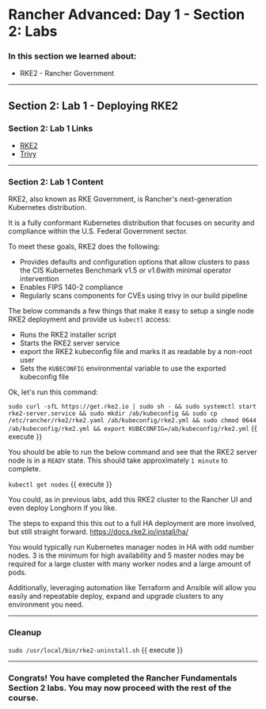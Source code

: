 # Rancher Advanced: Day 1 - Section 2: Labs

### In this section we learned about:

* RKE2 - Rancher Government

____

## Section 2: Lab 1 - Deploying RKE2

### Section 2: Lab 1 Links

* [RKE2](https://docs.rke2.io/)
* [Trivy](https://github.com/aquasecurity/trivy)

____

### Section 2: Lab 1 Content

RKE2, also known as RKE Government, is Rancher's next-generation Kubernetes distribution.

It is a fully conformant Kubernetes distribution that focuses on security and compliance within the U.S. Federal Government sector.

To meet these goals, RKE2 does the following:

* Provides defaults and configuration options that allow clusters to pass the CIS Kubernetes Benchmark v1.5 or v1.6with minimal operator intervention
* Enables FIPS 140-2 compliance
* Regularly scans components for CVEs using trivy in our build pipeline

The below commands a few things that make it easy to setup a single node RKE2 deployment and provide us `kubectl` access:

* Runs the RKE2 installer script
* Starts the RKE2 server service
* export the RKE2 kubeconfig file and marks it as readable by a non-root user
* Sets the `KUBECONFIG` environmental variable to use the exported kubeconfig file

Ok, let's run this command:

`sudo curl -sfL https://get.rke2.io | sudo sh - && sudo systemctl start rke2-server.service && sudo mkdir /ab/kubeconfig && sudo cp /etc/rancher/rke2/rke2.yaml /ab/kubeconfig/rke2.yml && sudo chmod 0644 /ab/kubeconfig/rke2.yml && export KUBECONFIG=/ab/kubeconfig/rke2.yml`  {{ execute }}

You should be able to run the below command and see that the RKE2 server node is in a `READY` state.  This should take approximately `1 minute` to complete.

`kubectl get nodes` {{ execute }}

You could, as in previous labs, add this RKE2 cluster to the Rancher UI and even deploy Longhorn if you like.

The steps to expand this this out to a full HA deployment are more involved, but still straight forward. https://docs.rke2.io/install/ha/

You would typically run Kubernetes manager nodes in HA with odd number nodes. 3 is the minimum for high availability and 5 master nodes may be required for a large cluster with many worker nodes and a large amount of pods.

Additionally, leveraging automation like Terraform and Ansible will allow you easily and repeatable deploy, expand and upgrade clusters to any environment you need.

____

### Cleanup

`sudo /usr/local/bin/rke2-uninstall.sh` {{ execute }}

____

### Congrats! You have completed the Rancher Fundamentals Section 2 labs. You may now proceed with the rest of the course.
